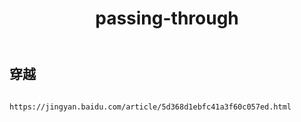 ﻿---
layout: default
title: passing-through
---
## 穿越
```

https://jingyan.baidu.com/article/5d368d1ebfc41a3f60c057ed.html

```
